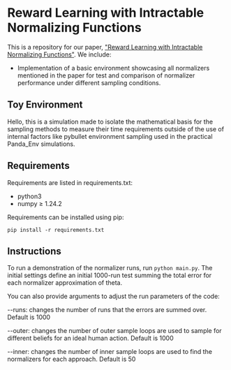 # Reward Learning with Intractable Normalizing Functions
This is a repository for our paper, ["Reward Learning with Intractable Normalizing Functions"](https://collab.me.vt.edu/pdfs/josh_ral23.pdf). We include:
- Implementation of a basic environment showcasing all normalizers mentioned in the paper for test and comparison of normalizer performance under different sampling conditions. 


## Toy Environment
Hello, this is a simulation made to isolate the mathematical basis for the sampling methods to measure their time requirements outside of the use of internal factors like pybullet environment sampling used in the practical Panda_Env simulations.
## Requirements
Requirements are listed in requirements.txt:
- python3
- numpy $\ge$ 1.24.2

Requirements can be installed using pip:

    pip install -r requirements.txt
## Instructions
To run a demonstration of the normalizer runs, run `python main.py`. The initial settings define an initial 1000-run test summing the total error for each normalizer approximation of theta.

You can also provide arguments to adjust the run parameters of the code:

--runs: changes the number of runs that the errors are summed over. Default is 1000

--outer: changes the number of outer sample loops are used to sample for different beliefs for an ideal human action. Default is 1000

--inner: changes the number of inner sample loops are used to find the normalizers for each approach. Default is 50
